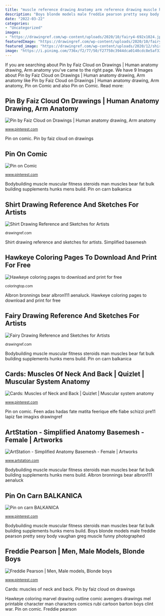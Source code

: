 ```yaml
---
title: "muscle reference drawing Anatomy arm reference drawing muscle human muscles body chain drawings"
description: "Boys blonde models male freddie pearson pretty sexy body vaughan greg muscle funny photographed"
date: "2022-03-22"
categories:
- "Uncategorized"
images:
- "https://drawingref.com/wp-content/uploads/2020/10/fairy4-692x1024.jpg"
featuredImage: "https://drawingref.com/wp-content/uploads/2020/10/fairy4-692x1024.jpg"
featured_image: "https://drawingref.com/wp-content/uploads/2020/12/shirt6.jpg"
image: "https://i.pinimg.com/736x/f2/77/50/f27750c3944dca0140cdc8e5af33d21c--anatomy-and-physiology-muscles.jpg"
---
```


If you are searching about Pin by Faiz Cloud on Drawings | Human anatomy drawing, Arm anatomy you've came to the right page. We have 9 Images about Pin by Faiz Cloud on Drawings | Human anatomy drawing, Arm anatomy like Pin by Faiz Cloud on Drawings | Human anatomy drawing, Arm anatomy, Pin on Comic and also Pin on Comic. Read more:

## Pin By Faiz Cloud On Drawings | Human Anatomy Drawing, Arm Anatomy

![Pin by Faiz Cloud on Drawings | Human anatomy drawing, Arm anatomy](https://i.pinimg.com/736x/1d/a8/7c/1da87c39dbdaf5f19e8c18962de1c20f--chain-links-arm-muscles.jpg "Hawkeye coloring pages to download and print for free")

<small>www.pinterest.com</small>

Pin on comic. Pin by faiz cloud on drawings

## Pin On Comic

![Pin on Comic](https://i.pinimg.com/736x/d1/40/7d/d1407d12b3ef806c78b3b79d472ef551.jpg "Feen adas hadas fate matita feerique elfe fiabe schizzi pre11 lapiz fae imagixs drawingref")

<small>www.pinterest.com</small>

Bodybuilding muscle muscular fitness steroids man muscles bear fat bulk building supplements hunks mens build. Pin on carn balkanica

## Shirt Drawing Reference And Sketches For Artists

![Shirt Drawing Reference and Sketches for Artists](https://drawingref.com/wp-content/uploads/2020/12/shirt6.jpg "Fairy drawing reference and sketches for artists")

<small>drawingref.com</small>

Shirt drawing reference and sketches for artists. Simplified basemesh

## Hawkeye Coloring Pages To Download And Print For Free

![Hawkeye coloring pages to download and print for free](http://coloringtop.com/sites/default/files/6_387.jpg "Pin on carn balkanica")

<small>coloringtop.com</small>

Albron bronnings bear albron111 aenaluck. Hawkeye coloring pages to download and print for free

## Fairy Drawing Reference And Sketches For Artists

![Fairy Drawing Reference and Sketches for Artists](https://drawingref.com/wp-content/uploads/2020/10/fairy4-692x1024.jpg "Cards: muscles of neck and back")

<small>drawingref.com</small>

Bodybuilding muscle muscular fitness steroids man muscles bear fat bulk building supplements hunks mens build. Pin on carn balkanica

## Cards: Muscles Of Neck And Back | Quizlet | Muscular System Anatomy

![Cards: Muscles of Neck and Back | Quizlet | Muscular system anatomy](https://i.pinimg.com/736x/f2/77/50/f27750c3944dca0140cdc8e5af33d21c--anatomy-and-physiology-muscles.jpg "References charakterzeichnung posen")

<small>www.pinterest.com</small>

Pin on comic. Feen adas hadas fate matita feerique elfe fiabe schizzi pre11 lapiz fae imagixs drawingref

## ArtStation - Simplified Anatomy Basemesh - Female | Artworks

![ArtStation - Simplified Anatomy Basemesh - Female | Artworks](https://cdnb.artstation.com/p/marketplace/presentation_assets/000/471/197/large/file.jpg%3f1596367784 "Albron bronnings bear albron111 aenaluck")

<small>www.artstation.com</small>

Bodybuilding muscle muscular fitness steroids man muscles bear fat bulk building supplements hunks mens build. Albron bronnings bear albron111 aenaluck

## Pin On Carn BALKANICA

![Pin on carn BALKANICA](https://i.pinimg.com/736x/ae/39/b8/ae39b89e3da0e9645560a18081b4ca91.jpg "Pin by faiz cloud on drawings")

<small>www.pinterest.com</small>

Bodybuilding muscle muscular fitness steroids man muscles bear fat bulk building supplements hunks mens build. Boys blonde models male freddie pearson pretty sexy body vaughan greg muscle funny photographed

## Freddie Pearson | Men, Male Models, Blonde Boys

![Freddie Pearson | Men, Male models, Blonde boys](https://i.pinimg.com/736x/bc/20/76/bc207623aedc52a703d882b63575d08c.jpg "Fairy drawing reference and sketches for artists")

<small>www.pinterest.com</small>

Cards: muscles of neck and back. Pin by faiz cloud on drawings

Hawkeye coloring marvel drawing outline comic avengers drawings mel printable character man characters comics rubi cartoon barton boys clint war. Pin on comic. Freddie pearson
